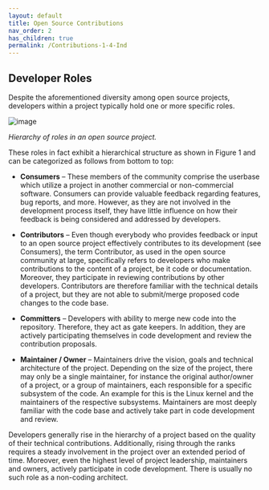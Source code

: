 ```yaml
---
layout: default
title: Open Source Contributions
nav_order: 2
has_children: true
permalink: /Contributions-1-4-Ind
---
```


## Developer Roles

Despite the aforementioned diversity among open source projects, developers within a project typically hold one or more specific roles.

 ![image](https://github.com/ExpertLearningLab/foss-learning/assets/126161450/48f6b5b9-3713-4549-b087-bf87dc74f13d)

_Hierarchy of roles in an open source project._

These roles in fact exhibit a hierarchical structure as shown in Figure 1 and can be categorized as follows from bottom to top:

* **Consumers** – These members of the community comprise the userbase which utilize a project in another commercial or non-commercial software. Consumers can provide valuable feedback regarding features, bug reports, and more. However, as they are not involved in the development process itself, they have little influence on how their feedback is being considered and addressed by developers.

* **Contributors** – Even though everybody who provides feedback or input to an open source project effectively contributes to its development (see Consumers), the term Contributor, as used in the open source community at large, specifically refers to developers who make contributions to the content of a project, be it code or documentation. Moreover, they participate in reviewing contributions by other developers. Contributors are therefore familiar with the technical details of a project, but they are not able to submit/merge proposed code changes to the code base.

* **Committers** – Developers with ability to merge new code into the repository. Therefore, they act as gate keepers. In addition, they are actively participating themselves in code development and review the contribution proposals.

* **Maintainer / Owner** – Maintainers drive the vision, goals and technical architecture of the project. Depending on the size of the project, there may only be a single maintainer, for instance the original author/owner of a project, or a group of maintainers, each responsible for a specific subsystem of the code. An example for this is the Linux kernel and the maintainers of the respective subsystems. Maintainers are most deeply familiar with the code base and actively take part in code development and review.

Developers generally rise in the hierarchy of a project based on the quality of their technical contributions. Additionally, rising through the ranks requires a steady involvement in the project over an extended period of time. Moreover, even the highest level of project leadership, maintainers and owners, actively participate in code development. There is usually no such role as a non-coding architect.
